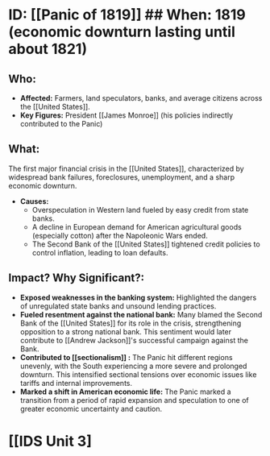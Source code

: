 # ID: [[Panic of 1819]] ## When: 1819 (economic downturn lasting until about 1821)
## Who: 
- **Affected:** Farmers, land speculators, banks, and average citizens across the [[United States]]. 
- **Key Figures:** President [[James Monroe]] (his policies indirectly contributed to the Panic)
## What: 
The first major financial crisis in the [[United States]], characterized by widespread bank failures, foreclosures, unemployment, and a sharp economic downturn. 
- **Causes:** 
    - Overspeculation in Western land fueled by easy credit from state banks.
    - A decline in European demand for American agricultural goods (especially cotton) after the Napoleonic Wars ended.
    - The Second Bank of the [[United States]] tightened credit policies to control inflation, leading to loan defaults.
## Impact? Why Significant?: 
- **Exposed weaknesses in the banking system:** Highlighted the dangers of unregulated state banks and unsound lending practices. 
- **Fueled resentment against the national bank:** Many blamed the Second Bank of the [[United States]] for its role in the crisis, strengthening opposition to a strong national bank. This sentiment would later contribute to [[Andrew Jackson]]'s successful campaign against the Bank.
- **Contributed to  [[sectionalism]] :** The Panic hit different regions unevenly, with the South experiencing a more severe and prolonged downturn. This intensified sectional tensions over economic issues like tariffs and internal improvements. 
- **Marked a shift in American economic life:**  The Panic marked a transition from a period of rapid expansion and speculation to one of greater economic uncertainty and caution.

# [[IDS Unit 3]